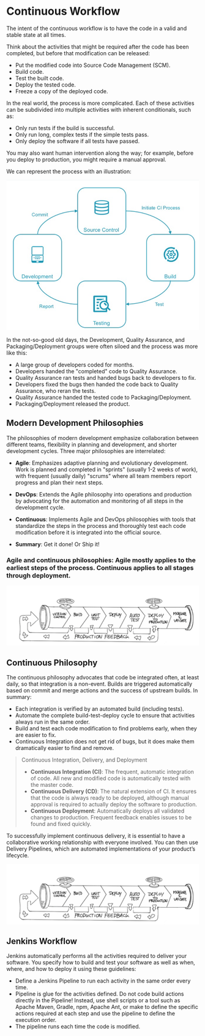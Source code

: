 # Continuous Workflow

The intent of the continuous workflow is to have the code in a valid and stable state at all times.

Think about the activities that might be required after the code has been completed, but before that modification can be released:

- Put the modified code into Source Code Management (SCM).
- Build code.
- Test the built code.
- Deploy the tested code.
- Freeze a copy of the deployed code.

In the real world, the process is more complicated. Each of these activities can be subdivided into multiple activities with inherent conditionals, such as:

- Only run tests if the build is successful.
- Only run long, complex tests if the simple tests pass.
- Only deploy the software if all tests have passed.

You may also want human intervention along the way; for example, before you deploy to production, you might require a manual approval.

We can represent the process with an illustration:

![CI/CD Lifecycle](../Image/image1.png)

In the not-so-good old days, the Development, Quality Assurance, and Packaging/Deployment groups were often siloed and the process was more like this:

- A large group of developers coded for months.
- Developers handed the "completed" code to Quality Assurance.
- Quality Assurance ran tests and handed bugs back to developers to fix.
- Developers fixed the bugs then handed the code back to Quality Assurance, who reran the tests.
- Quality Assurance handed the tested code to Packaging/Deployment.
- Packaging/Deployment released the product.

## Modern Development Philosophies

The philosophies of modern development emphasize collaboration between different teams, flexibility in planning and development, and shorter development cycles. Three major philosophies are interrelated:

- **Agile**: Emphasizes adaptive planning and evolutionary development. Work is planned and completed in "sprints" (usually 1-2 weeks of work), with frequent (usually daily) "scrums" where all team members report progress and plan their next steps.
- **DevOps**: Extends the Agile philosophy into operations and production by advocating for the automation and monitoring of all steps in the development cycle.
- **Continuous**: Implements Agile and DevOps philosophies with tools that standardize the steps in the process and thoroughly test each code modification before it is integrated into the official source.

- **Summary**: Get it done! Or Ship it!

### Agile and continuous philosophies: Agile mostly applies to the earliest steps of the process. Continuous applies to all stages through deployment.

![CI/CD Lifecycle](../Image/image3.png)

## Continuous Philosophy

The continuous philosophy advocates that code be integrated often, at least daily, so that integration is a non-event. Builds are triggered automatically based on commit and merge actions and the success of upstream builds. In summary:

- Each integration is verified by an automated build (including tests).
- Automate the complete build-test-deploy cycle to ensure that activities always run in the same order.
- Build and test each code modification to find problems early, when they are easier to fix.
- Continuous Integration does not get rid of bugs, but it does make them dramatically easier to find and remove.

> Continuous Integration, Delivery, and Deployment
>
> - **Continuous Integration (CI)**: The frequent, automatic integration of code. All new and modified code is automatically tested with the master code.
> - **Continuous Delivery (CD)**: The natural extension of CI. It ensures that the code is always ready to be deployed, although manual approval is required to actually deploy the software to production.
> - **Continuous Deployment**: Automatically deploys all validated changes to production. Frequent feedback enables issues to be found and fixed quickly.

To successfully implement continuous delivery, it is essential to have a collaborative working relationship with everyone involved. You can then use Delivery Pipelines, which are automated implementations of your product’s lifecycle.

![CI/CD Lifecycle](../Image/image3.png)

## Jenkins Workflow

Jenkins automatically performs all the activities required to deliver your software. You specify how to build and test your software as well as when, where, and how to deploy it using these guidelines:

- Define a Jenkins Pipeline to run each activity in the same order every time.
- Pipeline is glue for the activities defined. Do not code build actions directly in the Pipeline! Instead, use shell scripts or a tool such as Apache Maven, Gradle, npm, Apache Ant, or make to define the specific actions required at each step and use the pipeline to define the execution order.
- The pipeline runs each time the code is modified.
